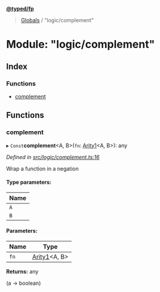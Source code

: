 **[@typed/fp](../README.md)**

> [Globals](../globals.md) / "logic/complement"

# Module: "logic/complement"

## Index

### Functions

* [complement](_logic_complement_.md#complement)

## Functions

### complement

▸ `Const`**complement**\<A, B>(`fn`: [Arity1](_common_types_.md#arity1)\<A, B>): any

*Defined in [src/logic/complement.ts:16](https://github.com/TylorS/typed-fp/blob/41076ce/src/logic/complement.ts#L16)*

Wrap a function in a negation

#### Type parameters:

Name |
------ |
`A` |
`B` |

#### Parameters:

Name | Type |
------ | ------ |
`fn` | [Arity1](_common_types_.md#arity1)\<A, B> |

**Returns:** any

(a -> boolean)
